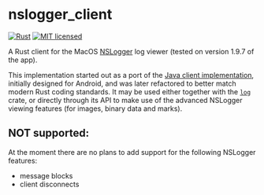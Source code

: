 # nslogger_client

[![Rust](https://github.com/ggodet-bar/NSLoggerClient/actions/workflows/rust.yml/badge.svg)](https://github.com/ggodet-bar/NSLoggerClient/actions/workflows/rust.yml)
[![MIT licensed](https://img.shields.io/badge/license-MIT-blue.svg)](./LICENSE)

A Rust client for the MacOS [NSLogger](https://github.com/fpillet/NSLogger) log viewer (tested on version 1.9.7 of the app).

This implementation started out as a port of the [Java
 client implementation](https://github.com/fpillet/NSLogger/blob/master/Client/Android/client-code/src/com/NSLogger/NSLoggerClient.java),
initially designed for Android, and was later refactored to better match modern Rust coding standards. It may be used either together with the [`log`](https://docs.rs/log) crate, or directly through its API to make use of the advanced NSLogger viewing features (for images, binary data and marks).

## NOT supported:

At the moment there are no plans to add support for the following NSLogger features:

- message blocks
- client disconnects
